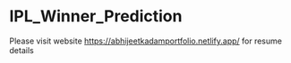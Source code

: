 # IPL_Winner_Prediction
Please visit website https://abhijeetkadamportfolio.netlify.app/ for resume details
